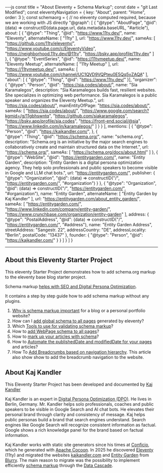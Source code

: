 ---js
const title = "About Eleventy + Schema Markup";
const date = "git Last Modified";
const eleventyNavigation = {
 key: "About",
 parent: "Home",
 order: 3
};
const schemaorg = { // no eleventy computed required, because we are working with JS directly
    "@graph": [
        {
            "@type": "AboutPage",
            "@id": (data) => constructID(data.page.url, data.metadata.baseURL, "#article"),
            about: [
                {
                    "@type": "Thing",
                    "@id": "https://www.11ty.dev/",
                    name: "Eleventy",
                    alternateName: [
                        "11ty"
                    ],
                    url: "https://www.11ty.dev/",
                    sameAs: [
                        "https://github.com/11ty/eleventy/",
                        "https://www.youtube.com/c/EleventyVideo",
                        "https://neighborhood.11ty.dev/@11ty",
                        "https://bsky.app/profile/11ty.dev"
                    ]
                },
                {
                    "@type": "EventSeries",
                    "@id": "https://11tymeetup.dev/",
                    name: "Eleventy Meetup",
                    alternateName: [
                        "11ty Meetup"
                    ],
                    url: "https://11tymeetup.dev/",
                    sameAs: [
                        "https://www.youtube.com/channel/UC1QVD9VQPteu0E5Qq5vZAQA"
                    ],
					"about": [
					{
						"@type": "Thing",
						"@id": "https://www.11ty.dev/"
					}],
					"organizer": 
					{
						"@type": "Person",
						"@id": "https://sia.codes/about/",
						name: "Sia Karamalegos",
						description: "Sia Karamalegos builds fast, resilient websites. She specializes in optimizing web performance. Sia Karamalegos is a public speaker and organizes the Eleventy Meetup.",
						url: "https://sia.codes/about/",
						mainEntityOfPage: "https://sia.codes/about/",
						sameAs: [
							"https://sia.codes/about/",
							"https://www.google.com/search?kgmid=/g/11gbhswntq",
							"https://github.com/siakaramalegos",
							"https://bsky.app/profile/sia.codes",
							"https://front-end.social/@sia",
							"https://www.linkedin.com/in/karamalegos/"
						]
					}
                }
            ],
            mentions: [
                {
                    "@type": "Person",
                    "@id": "https://kajkandler.com/",
                },
				{					
					"@type": "Thing",
					"@id": "https://schema.org/",
					name: "schema.org",
					description: "Schema.org is an initiative by the major search engines to collaboratively create and maintain structured data on the Internet.",
					url: "https://schema.org/",
					sameAs: [
						"https://schema.org/docs/about.html"
					]
				},
				{
					"@type": "WebSite",
					"@id": "https://entitygarden.com/",
					name: "Entity Garden",
					description: "Entity Garden is a digital persona optimization agency. They help solo professionals and public speakers to become visible in Google and LLM chat bots.",
					url: "https://entitygarden.com/",
					publisher: {
						"@type": "Organization",
						"@id": (data) => constructID("/", "https://entitygarden.com/", "#organization")
					}
				},
				{
					"@type": "Organization",
					"@id": (data) => constructID("/", "https://entitygarden.com/", "#organization"),
					name: "Entity Garden",
					alternateName: [
						"Entity Garden by Kaj Kandler"
					],
					url: "https://entitygarden.com/about_entity_garden/",
					sameAs: [
						"https://entitygarden.com/",
						"https://www.linkedin.com/company/entity-garden/",
						"https://www.crunchbase.com/organization/entity-garden"
					],
					address: {
						"@type": "PostalAddress",
						"@id": (data) => constructID("/", "https://entitygarden.com/", "#address"),
						name: "Entity Garden Address",
						streetAddress: "Sangestr. 22",
						addressCountry: "DE",
						addressLocality: "Berlin",
						postalCode: "13437"
					},
					founder: {
						"@type": "Person",
						"@id": "https://kajkandler.com/"
					}
				}
            ]
        }
    ]
}

---

## About this Eleventy Starter Project

This eleventy Starter Project demonstrates how to add schema.org markup to the eleventy base blog starter project.

Schema markup [helps with SEO and Digital Persona Optimization](/blog/importance_of_schema_markup.md).

It contains a step by step guide how to add schema markup without any plugins.

1. [Why is schema markup important](/blog/importance_of_schema_markup.md) for a blog or a personal portfolio website?
1. How can I [add global schema to all pages](/blog/adding_global_schema_to_eleventy.md) generated by eleventy?
1. Which [Tools to use for validating schema markup](/blog/tools_to_validate_schema.md)?
1. How to [add WebPage schema to all pages](/blog/adding_web_page_schema_globally.md)?
1. How to [mark up your articles with schema](/blog/schema_markup_for_articles.md)?
1. How to [Automate the publishedDate and modifiedDate for your pages](/blog/automating_dates_for_schema.md) and articles?
1. How To [Add Breadcrumbs based on navigation hierarchy](/blog/adding_breadcrumbs_with_schema.md). This article also show show to add the breadcrumb navigation to the website.

<!-- This blog is published live at ... -->

## About Kaj Kandler

This Eleventy Starter Project has been developed and documented by [Kaj Kandler](https://kajkandler.com/)

Kaj Kandler is an expert in [Digital Persona Optimization (DPO)](https://entitygarden.com/glossary/digital_persona_optimization/). He lives in Berlin, Germany.
Mr. Kandler helps solo professionals, coaches and public speakers to be visible in Google Search and AI chat bots. He elevates their personal brand through clarity and consistency of message.
Kaj helps public personas build a brand that search engines understand. Search engines like Google Search will recognize consistent information as factual. Google shows a rich knowledge panel for the brand based on factual information.

Kaj Kandler works with static site generators since his times at [Conficio](https://conficio.com), which he generated with [Apache Cocoon](https://cocoon.apache.org/). In 2025 he discovered [Eleventy](https://www.11ty.dev/) (11ty) and migrated the websites [kajkandler.com](https://kajkandler.com/) and [Entity Garden](https://entitygarden.com) from [Blurry](https://github.com/blurry-dev/blurry). The main reason to migrate was the possibility to implement efficiently [schema markup](https://schema.org/) through the [Data Cascade](https://www.11ty.dev/docs/data-cascade/).

<!-- ## About the 11ty Meetup

Kaj Kandler published this 11ty Starter Project to present his methods to integrate schema markup at the 11ty Meetup. Anyone interested is invited to join the meetup and ask questions.

A recording of the Meetup is available at ... -->